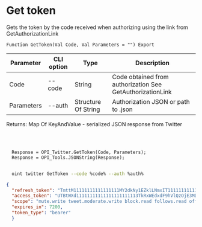 ﻿---
sidebar_position: 2
---

# Get token
 Gets the token by the code received when authorizing using the link from GetAuthorizationLink



`Function GetToken(Val Code, Val Parameters = "") Export`

  | Parameter | CLI option | Type | Description |
  |-|-|-|-|
  | Code | --code | String | Code obtained from authorization See GetAuthorizationLink |
  | Parameters | --auth | Structure Of String | Authorization JSON or path to .json |

  
  Returns:  Map Of KeyAndValue - serialized JSON response from Twitter

<br/>




```bsl title="Code example"
  
  Response = OPI_Twitter.GetToken(Code, Parameters);
  Response = OPI_Tools.JSONString(Response);
```



```sh title="CLI command example"
    
  oint twitter GetToken --code %code% --auth %auth%

```

```json title="Result"
{
  "refresh_token": "TmttM11111111111111111MY2dkNy1EZklLNmxIT1111111111111111xNTg2ODI6MTowOnJ0OjE",
  "access_token": "UTBtWXd11111111111111111111113TkRxWEdxdF9hVlQzOjE3MDUwNTMxNTg2ODE6MTowOmF0OjE",
  "scope": "mute.write tweet.moderate.write block.read follows.read offline.access list.write bookmark.read list.read tweet.write space.read block.write like.write like.read users.read tweet.read bookmark.write mute.read follows.write",
  "expires_in": 7200,
  "token_type": "bearer"
  }
```
